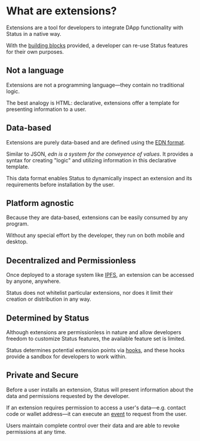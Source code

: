 # What are extensions?

Extensions are a tool for developers to integrate DApp functionality with Status in a native way.

With the [building blocks](https://dev-docs.status.im/extensions/important_concepts.html) provided, a developer can re-use Status features for their own purposes. 


## Not a language

Extensions are not a programming language—they contain no traditional logic.

The best analogy is HTML: declarative, extensions offer a template for presenting  information to a user.

## Data-based

Extensions are purely data-based and are defined using the [EDN format](https://github.com/edn-format/edn).

Similar to JSON, _edn is a system for the conveyence of values_. It provides a syntax for creating "logic" and utilizing information in this declarative template. 

This data format enables Status to dynamically inspect an extension and its requirements before installation by the user. 

## Platform agnostic

Because they are data-based, extensions can be easily consumed by any program. 

Without any special effort by the developer, they run on both mobile and desktop.

## Decentralized and Permissionless

Once deployed to a storage system like [IPFS](https://ipfs.io/), an extension can be accessed by anyone, anywhere.

Status does not whitelist particular extensions, nor does it limit their creation or distribution in any way.


## Determined by Status

Although extensions are permissionless in nature and allow developers freedom to customize Status features, the available feature set is limited.

Status determines potential extension points via [hooks](https://dev-docs.status.im/extensions/concept_hook.html), and these hooks provide a sandbox for developers to work within.


## Private and Secure

Before a user installs an extension, Status will present information about the data and permissions requested by the developer.

If an extension requires permission to access a user's data—e.g. contact code or wallet address—it can execute an [event](https://dev-docs.status.im/extensions/concept_event.html) to request from the user.

Users maintain complete control over their data and are able to revoke permissions at any time.




